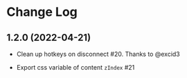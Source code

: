 # Change Log

## 1.2.0 (2022-04-21)

- Clean up hotkeys on disconnect #20. Thanks to @excid3

- Export css variable of content `zIndex` #21
